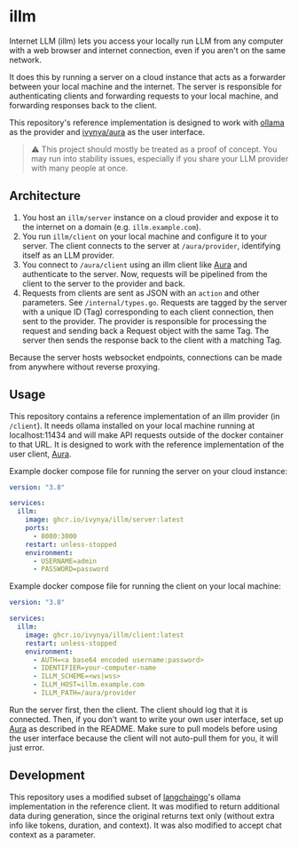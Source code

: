 # illm

Internet LLM (illm) lets you access your locally run LLM from any computer with a web browser and internet connection, even if you aren't on the same network.

It does this by running a server on a cloud instance that acts as a forwarder between your local machine and the internet. The server is responsible for authenticating clients and forwarding requests to your local machine, and forwarding responses back to the client.

This repository's reference implementation is designed to work with [ollama](https://ollama.ai) as the provider and [ivynya/aura](https://github.com/ivynya/aura) as the user interface.

> ⚠️ This project should mostly be treated as a proof of concept. You may run into stability issues, especially if you share your LLM provider with many people at once.

## Architecture

1. You host an `illm/server` instance on a cloud provider and expose it to the internet on a domain (e.g. `illm.example.com`).
2. You run `illm/client` on your local machine and configure it to your server. The client connects to the server at `/aura/provider`, identifying itself as an LLM provider.
3. You connect to `/aura/client` using an illm client like [Aura](https://github.com/ivynya/aura) and authenticate to the server. Now, requests will be pipelined from the client to the server to the provider and back.
4. Requests from clients are sent as JSON with an `action` and other parameters. See `/internal/types.go`. Requests are tagged by the server with a unique ID (Tag) corresponding to each client connection, then sent to the provider. The provider is responsible for processing the request and sending back a Request object with the same Tag. The server then sends the response back to the client with a matching Tag.

Because the server hosts websocket endpoints, connections can be made from anywhere without reverse proxying.

## Usage

This repository contains a reference implementation of an illm provider (in `/client`). It needs ollama installed on your local machine running at localhost:11434 and will make API requests outside of the docker container to that URL. It is designed to work with the reference implementation of the user client, [Aura](https://github.com/ivynya/aura).

Example docker compose file for running the server on your cloud instance:

```yaml
version: "3.8"

services:
  illm:
    image: ghcr.io/ivynya/illm/server:latest
    ports:
      - 8080:3000
    restart: unless-stopped
    environment:
      - USERNAME=admin
      - PASSWORD=password
```

Example docker compose file for running the client on your local machine:

```yaml
version: "3.8"

services:
  illm:
    image: ghcr.io/ivynya/illm/client:latest
    restart: unless-stopped
    environment:
      - AUTH=<a base64 encoded username:password>
      - IDENTIFIER=your-computer-name
      - ILLM_SCHEME=<ws|wss>
      - ILLM_HOST=illm.example.com
      - ILLM_PATH=/aura/provider
```

Run the server first, then the client. The client should log that it is connected. Then, if you don't want to write your own user interface, set up [Aura](https://github.com/ivynya/aura) as described in the README. Make sure to pull models before using the user interface because the client will not auto-pull them for you, it will just error.

## Development

This repository uses a modified subset of [langchaingo](https://github.com/tmc/langchaingo)'s ollama implementation in the reference client. It was modified to return additional data during generation, since the original returns text only (without extra info like tokens, duration, and context). It was also modified to accept chat context as a parameter.
